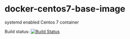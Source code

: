 # docker-centos7-base-image
systemd enabled Centos 7 container

Build status: [![Build Status](https://api.travis-ci.org/n89cz/docker-centos7-base-image.svg?branch=master)](https://travis-ci.org/n89cz/docker-centos7-base-image)
